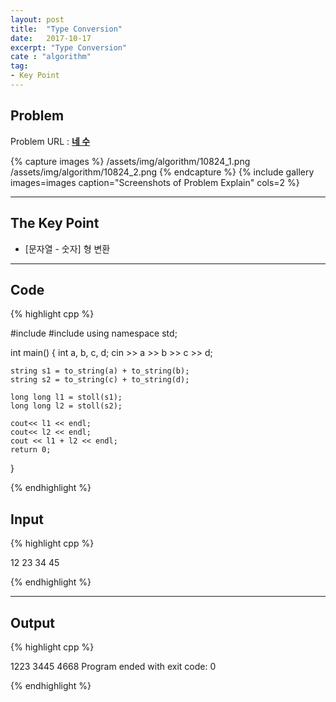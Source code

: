 ```yaml
---
layout: post
title:  "Type Conversion"
date:   2017-10-17
excerpt: "Type Conversion"
cate : "algorithm"
tag:
- Key Point
---
```


## Problem
Problem URL : **[네 수](https://www.acmicpc.net/problem/10824)**

{% capture images %}
    /assets/img/algorithm/10824_1.png
    /assets/img/algorithm/10824_2.png
{% endcapture %}
{% include gallery images=images caption="Screenshots of Problem Explain" cols=2 %}

---


## The Key Point

* [문자열 - 숫자] 형 변환

---


## Code
{% highlight cpp %}


#include <iostream>
#include <string>
using namespace std;

int main() {
    int a, b, c, d;
    cin >> a >> b >> c >> d;
    
    string s1 = to_string(a) + to_string(b);
    string s2 = to_string(c) + to_string(d);
    
    long long l1 = stoll(s1);
    long long l2 = stoll(s2);
    
    cout<< l1 << endl;
    cout<< l2 << endl;
    cout << l1 + l2 << endl;
    return 0;
}

{% endhighlight %}

## Input

{% highlight cpp %}

12 23 34 45

{% endhighlight %}

---
## Output

{% highlight cpp %}

1223
3445
4668
Program ended with exit code: 0

{% endhighlight %}



